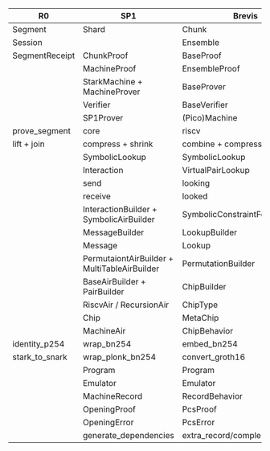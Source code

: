 | R0             | SP1                                          | Brevis                         |
|----------------|----------------------------------------------|--------------------------------|
| Segment        | Shard                                        | Chunk                          | 
| Session        |                                              | Ensemble                       | 
| SegmentReceipt | ChunkProof                                   | BaseProof                      | 
|                | MachineProof                                 | EnsembleProof                  | 
|                | StarkMachine + MachineProver                 | BaseProver                     | 
|                | Verifier                                     | BaseVerifier                   | 
|                | SP1Prover                                    | (Pico)Machine                  | 
| prove_segment  | core                                         | riscv                          |
| lift + join    | compress + shrink                            | combine + compress             | 
|                | SymbolicLookup                               | SymbolicLookup                 | 
|                | Interaction                                  | VirtualPairLookup              | 
|                | send                                         | looking                        | 
|                | receive                                      | looked                         | 
|                | InteractionBuilder + SymbolicAirBuilder      | SymbolicConstraintFolder       | 
|                | MessageBuilder                               | LookupBuilder                  | 
|                | Message                                      | Lookup                         | 
|                | PermutaiontAirBuilder + MultiTableAirBuilder | PermutationBuilder             | 
|                | BaseAirBuilder + PairBuilder                 | ChipBuilder                    | 
|                | RiscvAir / RecursionAir                      | ChipType                       | 
|                | Chip                                         | MetaChip                       | 
|                | MachineAir                                   | ChipBehavior                   | 
| identity_p254  | wrap_bn254                                   | embed_bn254                    | 
| stark_to_snark | wrap_plonk_bn254                             | convert_groth16                | 
|                | Program                                      | Program                        | 
|                | Emulator                                     | Emulator                       | 
|                | MachineRecord                                | RecordBehavior                 |
|                | OpeningProof                                 | PcsProof                       | 
|                | OpeningError                                 | PcsError                       | 
|                | generate_dependencies                        | extra_record/complement_record |